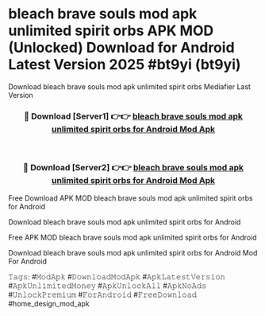 # bleach brave souls mod apk unlimited spirit orbs APK MOD (Unlocked) Download for Android Latest Version 2025 #bt9yi (bt9yi)
Download bleach brave souls mod apk unlimited spirit orbs Mediafier Last Version

<div align="center">
<h3>🔴 Download [Server1] 👉👉 <a href="https://app.mediaupload.pro?title=bleach_brave_souls_mod_apk_unlimited_spirit_orbs&ref=24F">bleach brave souls mod apk unlimited spirit orbs for Android Mod Apk</a></h3><br>

<h3>🔴 Download [Server2] 👉👉 <a href="https://app.mediaupload.pro?title=bleach_brave_souls_mod_apk_unlimited_spirit_orbs&ref=24F">bleach brave souls mod apk unlimited spirit orbs for Android Mod Apk</a></h3>
</div>


Free Download APK MOD bleach brave souls mod apk unlimited spirit orbs for Android

Download bleach brave souls mod apk unlimited spirit orbs for Android 

Free APK MOD bleach brave souls mod apk unlimited spirit orbs for Android 

Download bleach brave souls mod apk unlimited spirit orbs for Android Mod For Android

𝚃𝚊𝚐𝚜: #𝙼𝚘𝚍𝙰𝚙𝚔 #𝙳𝚘𝚠𝚗𝚕𝚘𝚊𝚍𝙼𝚘𝚍𝙰𝚙𝚔 #𝙰𝚙𝚔𝙻𝚊𝚝𝚎𝚜𝚝𝚅𝚎𝚛𝚜𝚒𝚘𝚗 #𝙰𝚙𝚔𝚄𝚗𝚕𝚒𝚖𝚒𝚝𝚎𝚍𝙼𝚘𝚗𝚎𝚢 #𝙰𝚙𝚔𝚄𝚗𝚕𝚘𝚌𝚔𝙰𝚕𝚕 #𝙰𝚙𝚔𝙽𝚘𝙰𝚍𝚜 #𝚄𝚗𝚕𝚘𝚌𝚔𝙿𝚛𝚎𝚖𝚒𝚞𝚖 #𝙵𝚘𝚛𝙰𝚗𝚍𝚛𝚘𝚒𝚍 #𝙵𝚛𝚎𝚎𝙳𝚘𝚠𝚗𝚕𝚘𝚊𝚍 #home_design_mod_apk